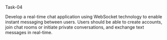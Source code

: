 

Task-04

Develop a real-time chat application
using WebSocket technology to
enable instant messaging between
users. Users should be able to create
accounts, join chat rooms or initiate
private conversations, and exchange
text messages in real-time.  
